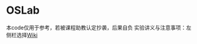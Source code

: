 # OSLab

本code仅用于参考，若被课程助教认定抄袭，后果自负
实验讲义与注意事项：左侧栏选择[Wiki](https://git.nju.edu.cn/oslab2023/oslab/-/wikis/home)


